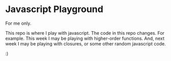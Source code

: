 # Javascript Playground

For me only.

This repo is where I play with javascript. The code in this repo changes. For example. This week I may be playing with higher-order functions. And, next week I may be playing with closures, or some other random javascript code. 

:)
